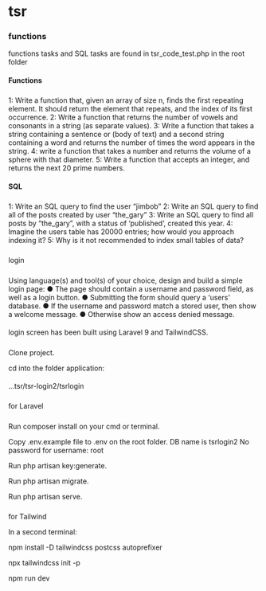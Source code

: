 # tsr

### functions

functions tasks and SQL tasks are found in tsr_code_test.php in the root folder

#### Functions

#####

1:  Write a function that, given an array of size n, finds the first repeating element. It should return the element that repeats, and the index of its first occurrence.
2: Write a function that returns the number of vowels and consonants in a string (as separate values).
3: Write a function that takes a string containing a sentence or (body of text) and a second string containing a word and returns the number of times the word appears in the string.
4: write a function that takes a number and returns the volume of a sphere with that diameter.
5: Write a function that accepts an integer, and returns the next 20 prime numbers.

#### SQL

#####

1: Write an SQL query to find the user “jimbob”
2: Write an SQL query to find all of the posts created by user “the_gary”
3: Write an SQL query to find all posts by “the_gary”, with a status of ‘published’, created this year.
4: Imagine the users table has 20000 entries; how would you approach indexing it?
5: Why is it not recommended to index small tables of data?

### 

login

#####

Using language(s) and tool(s) of your choice, design and build a simple login page:
● The page should contain a username and password field, as well as a login button.
● Submitting the form should query a ‘users’ database.
● If the username and password match a stored user, then show a welcome message.
● Otherwise show an access denied message.

####

login screen has been built using Laravel 9 and TailwindCSS.

#####

Clone project.

cd into the folder application: 

####

...tsr/tsr-login2/tsrlogin
    
### 

for Laravel

#####

Run composer install on your cmd or terminal.

Copy .env.example file to .env on the root folder. DB name is tsrlogin2 No password for username: root

Run php artisan key:generate.

Run php artisan migrate.

Run php artisan serve.

    
### 

for Tailwind

In a second terminal:

npm install -D tailwindcss postcss autoprefixer

npx tailwindcss init -p

npm run dev

